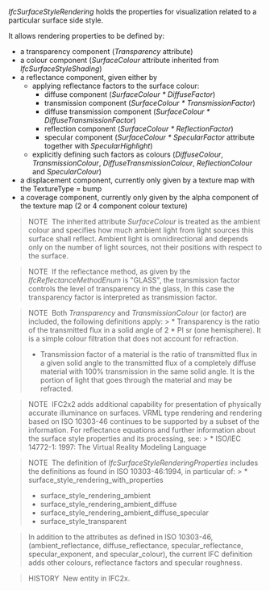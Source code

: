 _IfcSurfaceStyleRendering_ holds the properties for visualization related to a particular surface side style.

It allows rendering properties to be defined by:

* a transparency component (_Transparency_ attribute)
* a colour component (_SurfaceColour_ attribute inherited from _IfcSurfaceStyleShading_)
* a reflectance component, given either by 
    * applying reflectance factors to the surface colour: 
        * diffuse component (_SurfaceColour \* DiffuseFactor_)
        * transmission component (_SurfaceColour \* TransmissionFactor_)
        * diffuse transmission component (_SurfaceColour \* DiffuseTransmissionFactor_)
        * reflection component (_SurfaceColour \* ReflectionFactor_)
        * specular component (_SurfaceColour \* SpecularFactor_ attribute together with _SpecularHighlight_) 
    * explicitly defining such factors as colours (_DiffuseColour_, _TransmissionColour_, _DiffuseTransmissionColour_, _ReflectionColour_ and _SpecularColour_) 
* a displacement component, currently only given by a texture map with the TextureType = bump
* a coverage component, currently only given by the alpha component of the texture map (2 or 4 component colour texture)

> NOTE&nbsp; The inherited attribute _SurfaceColour_ is treated as the ambient colour and specifies how much ambient light from light sources this surface shall reflect. Ambient light is omnidirectional and depends only on the number of light sources, not their positions with respect to the surface.

> NOTE&nbsp; If the reflectance method, as given by the _IfcReflectanceMethodEnum_ is "GLASS", the transmission factor controls the level of transparency in the glass, In this case the transparency factor is interpreted as transmission factor.

> NOTE&nbsp; Both _Transparency_ and _TransmissionColour_ (or factor) are included, the following definitions apply: > * Transparency is the ratio of the transmitted flux in a solid angle of 2 \* PI sr (one hemisphere). It is a simple colour filtration that does not account for refraction.
> * Transmission factor of a material is the ratio of transmitted flux in a given solid angle to the transmitted flux of a completely diffuse material with 100% transmission in the same solid angle. It is the portion of light that goes through the material and may be refracted.

> NOTE&nbsp; IFC2x2 adds additional capability for presentation of physically accurate illuminance on surfaces. VRML type rendering and rendering based on ISO 10303-46 continues to be supported by a subset of the information. For reflectance equations and further information about the surface style properties and its processing, see: > * ISO/IEC 14772-1: 1997: The Virtual Reality Modeling Language

> NOTE&nbsp; The definition of _IfcSurfaceStyleRenderingProperties_ includes the definitions as found in ISO 10303-46:1994, in particular of: > * surface_style_rendering_with_properties
> * surface_style_rendering_ambient
> * surface_style_rendering_ambient_diffuse
> * surface_style_rendering_ambient_diffuse_specular
> * surface_style_transparent

> In addition to the attributes as defined in ISO 10303-46, (ambient_reflectance, diffuse_reflectance, specular_reflectance, specular_exponent, and specular_colour), the current IFC definition adds other colours, reflectance factors and specular roughness.

> HISTORY&nbsp; New entity in IFC2x.